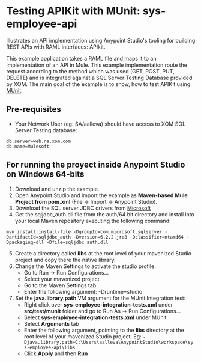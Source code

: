 # Testing APIKit with MUnit:  sys-employee-api
Illustrates an API implementation using Anypoint Studio's tooling for building REST APIs with RAML interfaces: APIkit. 

This example application takes a RAML file and maps it to an implementation of an API in Mule. This example implementation route the request according to the method which was used (GET, POST, PUT, DELETE) and is integrated against a SQL Server Testing Database provided by XOM. The main goal of the example is to show, how to test APIKit using [MUnit](https://docs.mulesoft.com/munit/v/1.3/using-munit-in-anypoint-studio).

## Pre-requisites

+ Your Network User (eg: SA/aalleva) should have access to XOM SQL Server Testing database:

```
db.server=web.na.xom.com
db.name=Mulesoft
```

## For running the proyect inside Anypoint Studio on Windows 64-bits

1. Download and unzip the example.
2. Open Anypoint Studio and import the example as **Maven-based Mule Project from pom.xml** (File -> Import -> Anypoint Studio).
3. Download the SQL server JDBC drivers from [Microsoft](https://www.microsoft.com/en-us/download/details.aspx?id=55539)
4. Get the sqljdbc_auth.dll file from the auth/64 bit directory and install into your local Maven repository executing the following command:

`mvn install:install-file -DgroupId=com.microsoft.sqlserver -DartifactId=sqljdbc_auth -Dversion=6.2.2.jre8 -Dclassifier=ntamd64 -Dpackaging=dll -Dfile=sqljdbc_auth.dll`

5. Create a directory called **libs** at the root level of your mavenized Studio project and copy there the native library.
6. Change the Maven Settings to activate the studio profile:
	+ Go to Run -> Run Configurations...
	+ Select your mavenized project
	+ Go to the Maven Settings tab
	+ Enter the following argument: -Druntime=studio
7. Set the **java.library.path** VM argument for the MUnit Integration test:
	+ Right click over **sys-employee-integration-tests.xml** under **src/test/munit** folder and go to Run As -> Run Configurations...
	+ Select **sys-employee-integration-tests.xml** under MUnit
	+ Select **Arguments** tab
	+ Enter the following argument, pointing to the **libs** directory at the root level of your mavenized Studio project. 
	  Eg: `-Djava.library.path=C:\Users\aalleva\AnypointStudio\workspace\sys-employee-api\libs`
	+ Click **Apply** and then **Run**
